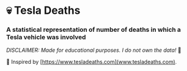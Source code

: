 # 💀 Tesla Deaths

### A statistical representation of number of deaths in which a Tesla vehicle was involved

*DISCLAIMER: Made for educational purposes. I do not own the data!* 🙅

🙏 Inspired by [https://www.tesladeaths.com](www.tesladeaths.com).
